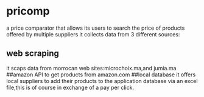 # pricomp
a price comparator that allows its users to search the price of products offered by multiple suppliers
it collects data from 3 different sources:
## web scraping
it scaps data from  morrocan web sites:microchoix.ma,and jumia.ma
##amazon API
to get products from amazon.com
##local database
it offers local suppliers to add their products to the application database via an excel file,this is of course in exchange of a pay per click.
